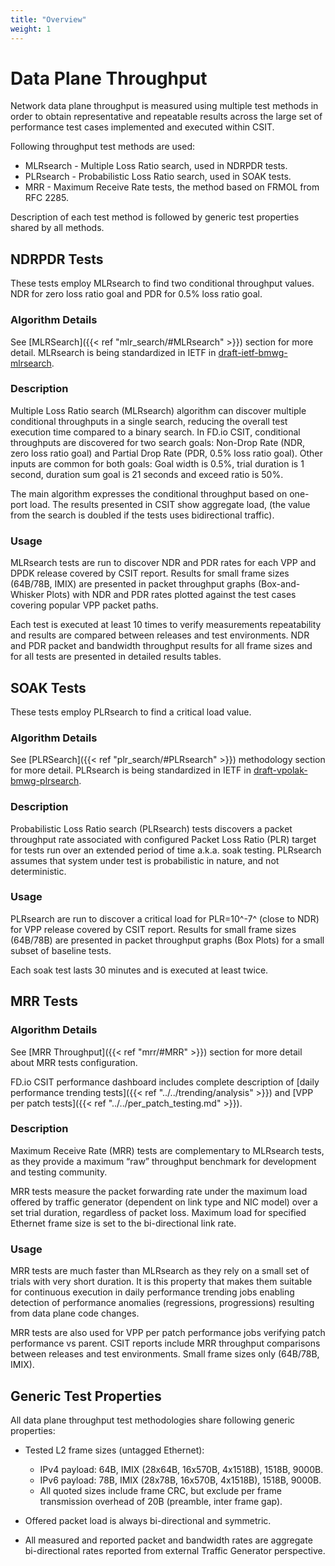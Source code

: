 ```yaml
---
title: "Overview"
weight: 1
---
```


# Data Plane Throughput

Network data plane throughput is measured using multiple test methods in
order to obtain representative and repeatable results across the large
set of performance test cases implemented and executed within CSIT.

Following throughput test methods are used:

- MLRsearch - Multiple Loss Ratio search, used in NDRPDR tests.
- PLRsearch - Probabilistic Loss Ratio search, used in SOAK tests.
- MRR - Maximum Receive Rate tests, the method based on FRMOL from RFC 2285.

Description of each test method is followed by generic test properties
shared by all methods.

## NDRPDR Tests

These tests employ MLRsearch to find two conditional throughput values.
NDR for zero loss ratio goal and PDR for 0.5% loss ratio goal.

### Algorithm Details

See [MLRSearch]({{< ref "mlr_search/#MLRsearch" >}}) section for more detail.
MLRsearch is being standardized in IETF in
[draft-ietf-bmwg-mlrsearch](https://datatracker.ietf.org/doc/html/draft-ietf-bmwg-mlrsearch-06).

### Description

Multiple Loss Ratio search (MLRsearch) algorithm can discover multiple
conditional throughputs in a single search,
reducing the overall test execution time compared to a binary search.
In FD.io CSIT, conditional throughputs are discovered for two search goals:
Non-Drop Rate (NDR, zero loss ratio goal)
and Partial Drop Rate (PDR, 0.5% loss ratio goal).
Other inputs are common for both goals:
Goal width is 0.5%, trial duration is 1 second, duration sum goal is 21 seconds
and exceed ratio is 50%.

The main algorithm expresses the conditional throughput based on one-port load.
The results presented in CSIT show aggregate load,
(the value from the search is doubled if the tests uses bidirectional traffic).

### Usage

MLRsearch tests are run to discover NDR and PDR rates for each VPP and
DPDK release covered by CSIT report. Results for small frame sizes
(64B/78B, IMIX) are presented in packet throughput graphs
(Box-and-Whisker Plots) with NDR and PDR rates plotted against the test
cases covering popular VPP packet paths.

Each test is executed at least 10 times to verify measurements
repeatability and results are compared between releases and test
environments. NDR and PDR packet and bandwidth throughput results for
all frame sizes and for all tests are presented in detailed results
tables.

## SOAK Tests

These tests employ PLRsearch to find a critical load value.

### Algorithm Details

See [PLRSearch]({{< ref "plr_search/#PLRsearch" >}}) methodology section for
more detail. PLRsearch is being standardized in IETF in
[draft-vpolak-bmwg-plrsearch](https://tools.ietf.org/html/draft-vpolak-bmwg-plrsearch).

### Description

Probabilistic Loss Ratio search (PLRsearch) tests discovers a packet
throughput rate associated with configured Packet Loss Ratio (PLR)
target for tests run over an extended period of time a.k.a. soak
testing. PLRsearch assumes that system under test is probabilistic in
nature, and not deterministic.

### Usage

PLRsearch are run to discover a critical load for PLR=10^-7^
(close to NDR) for VPP release covered by CSIT report. Results for small
frame sizes (64B/78B) are presented in packet throughput graphs (Box
Plots) for a small subset of baseline tests.

Each soak test lasts 30 minutes and is executed at least twice.

## MRR Tests

### Algorithm Details

See [MRR Throughput]({{< ref "mrr/#MRR" >}})
section for more detail about MRR tests configuration.

FD.io CSIT performance dashboard includes complete description of
[daily performance trending tests]({{< ref "../../trending/analysis" >}})
and [VPP per patch tests]({{< ref "../../per_patch_testing.md" >}}).

### Description

Maximum Receive Rate (MRR) tests are complementary to MLRsearch tests,
as they provide a maximum “raw” throughput benchmark for development and
testing community.

MRR tests measure the packet forwarding rate under the maximum load
offered by traffic generator (dependent on link type and NIC model) over
a set trial duration, regardless of packet loss. Maximum load for
specified Ethernet frame size is set to the bi-directional link rate.

### Usage

MRR tests are much faster than MLRsearch as they rely on
a small set of trials with very short duration. It is this property
that makes them suitable for continuous execution in daily performance
trending jobs enabling detection of performance anomalies (regressions,
progressions) resulting from data plane code changes.

MRR tests are also used for VPP per patch performance jobs verifying
patch performance vs parent. CSIT reports include MRR throughput
comparisons between releases and test environments. Small frame sizes
only (64B/78B, IMIX).

## Generic Test Properties

All data plane throughput test methodologies share following generic
properties:

- Tested L2 frame sizes (untagged Ethernet):

  - IPv4 payload: 64B, IMIX (28x64B, 16x570B, 4x1518B), 1518B, 9000B.
  - IPv6 payload: 78B, IMIX (28x78B, 16x570B, 4x1518B), 1518B, 9000B.
  - All quoted sizes include frame CRC, but exclude per frame
    transmission overhead of 20B (preamble, inter frame gap).

- Offered packet load is always bi-directional and symmetric.
- All measured and reported packet and bandwidth rates are aggregate
  bi-directional rates reported from external Traffic Generator
  perspective.
